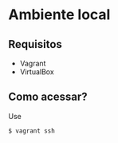 # Ambiente local

## Requisitos

- Vagrant
- VirtualBox

## Como acessar?

Use 

```bash
$ vagrant ssh
```